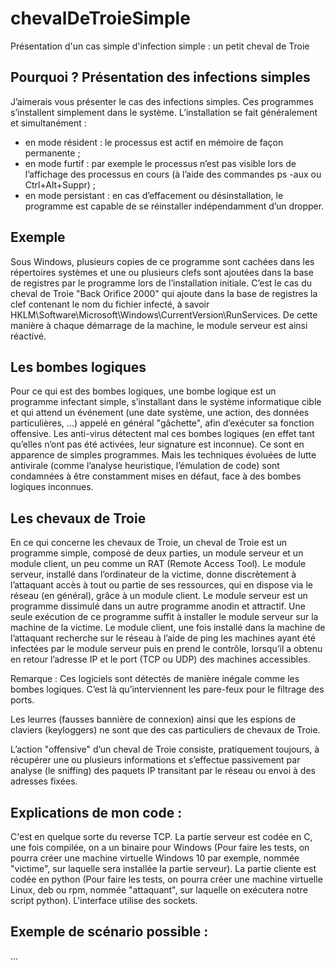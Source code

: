 # chevalDeTroieSimple
Présentation d'un cas simple d'infection simple : un petit cheval de Troie

## Pourquoi ? Présentation des infections simples
J’aimerais vous présenter le cas des infections simples.
Ces programmes s’installent simplement dans le système.
L’installation se fait généralement et simultanément :
- en mode résident : le processus est actif en mémoire de façon permanente ;
- en mode furtif : par exemple le processus n’est pas visible lors de l’affichage des processus en cours (à l’aide des commandes ps -aux ou Ctrl+Alt+Suppr) ;
- en mode persistant : en cas d’effacement ou désinstallation, le programme est capable de se réinstaller indépendamment d’un dropper.

## Exemple
Sous Windows, plusieurs copies de ce programme sont cachées dans les répertoires systèmes et une ou plusieurs clefs sont ajoutées dans la base de registres par le programme lors de l’installation initiale.
C’est le cas du cheval de Troie "Back Orifice 2000" qui ajoute dans la base de registres la clef contenant le nom du fichier infecté, à savoir HKLM\Software\Microsoft\Windows\CurrentVersion\RunServices.
De cette manière à chaque démarrage de la machine, le module serveur est ainsi réactivé.

## Les bombes logiques
Pour ce qui est des bombes logiques, une bombe logique est un programme infectant simple, s’installant dans le système informatique cible et qui attend un événement (une date système, une action, des données particulières, …) appelé en général "gâchette", afin d’exécuter sa fonction offensive.
Les anti-virus détectent mal ces bombes logiques (en effet tant qu’elles n’ont pas été activées, leur signature est inconnue).
Ce sont en apparence de simples programmes. Mais les techniques évoluées de lutte antivirale (comme l’analyse heuristique, l’émulation de code) sont condamnées à être constamment mises en défaut, face à des bombes logiques inconnues.

## Les chevaux de Troie
En ce qui concerne les chevaux de Troie, un cheval de Troie est un programme simple, composé de deux parties, un module serveur et un module client, un peu comme un RAT (Remote Access Tool). Le module serveur, installé dans l’ordinateur de la victime, donne discrètement à l’attaquant accès à tout ou partie de ses ressources, qui en dispose via le réseau (en général), grâce à un module client. 
Le module serveur est un programme dissimulé dans un autre programme anodin et attractif. Une seule exécution de ce programme suffit à installer le module serveur sur la machine de la victime.
Le module client, une fois installé dans la machine de l’attaquant recherche sur le réseau à l’aide de ping les machines ayant été infectées par le module serveur puis en prend le contrôle, lorsqu’il a obtenu en retour l’adresse IP et le port (TCP ou UDP) des machines accessibles.

Remarque : 
Ces logiciels sont détectés de manière inégale comme les bombes logiques.
C’est là qu’interviennent les pare-feux pour le filtrage des ports.

Les leurres (fausses bannière de connexion) ainsi que les espions de claviers (keyloggers) ne sont que des cas particuliers de chevaux de Troie.

L’action "offensive" d’un cheval de Troie consiste, pratiquement toujours, à récupérer une ou plusieurs informations et s’effectue passivement par analyse (le sniffing) des paquets IP transitant par le réseau ou envoi à des adresses fixées.

## Explications de mon code : 
C'est en quelque sorte du reverse TCP.
La partie serveur est codée en C, une fois compilée, on a un binaire pour Windows (Pour faire les tests, on pourra créer une machine virtuelle Windows 10 par exemple, nommée "victime", sur laquelle sera installée la partie serveur).
La partie cliente est codée en python (Pour faire les tests, on pourra créer une machine virtuelle Linux, deb ou rpm, nommée "attaquant", sur laquelle on exécutera notre script python).
L'interface utilise des sockets.

## Exemple de scénario possible :
...
